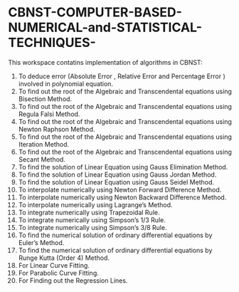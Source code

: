 # CBNST-COMPUTER-BASED-NUMERICAL-and-STATISTICAL-TECHNIQUES-
This workspace contatins implementation of algorithms in CBNST:
1. To deduce error (Absolute Error , Relative Error and Percentage Error ) involved in polynomial equation.
2. To find out the root of the Algebraic and Transcendental equations using Bisection Method.
3. To find out the root of the Algebraic and Transcendental equations using Regula Falsi Method.
4. To find out the root of the Algebraic and Transcendental equations using Newton Raphson Method.
5. To find out the root of the Algebraic and Transcendental equations using Iteration Method.
6. To find out the root of the Algebraic and Transcendental equations using Secant Method.
7. To find the solution of Linear Equation using Gauss Elimination Method.
8. To find the solution of Linear Equation using Gauss Jordan Method.
9. To find the solution of Linear Equation using Gauss Seidel Method.
10. To interpolate numerically using Newton Forward Difference Method.
11. To interpolate numerically using Newton Backward Difference Method.
12. To interpolate numerically using Lagrange’s Method.
13. To integrate numerically using Trapezoidal Rule.
14. To integrate numerically using Simpson’s 1/3 Rule.
15. To integrate numerically using Simpson’s 3/8 Rule.
16. To find the numerical solution of ordinary differential equations by Euler’s Method.
17. To find the numerical solution of ordinary differential equations by Runge Kutta (Order 4) Method.
18. For Linear Curve Fitting.
19. For Parabolic Curve Fitting.
20. For Finding out the Regression Lines.
